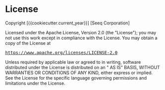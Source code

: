 # License

Copyright [{{cookiecutter.current_year}}] [Seeq Corporation]

Licensed under the Apache License, Version 2.0 (the "License"); you may not use this work except in compliance with the
License. You may obtain a copy of the License at

<pre>
<a href="https://www.apache.org/licenses/LICENSE-2.0" target="_blank">https://www.apache.org/licenses/LICENSE-2.0</a>
</pre>

Unless required by applicable law or agreed to in writing, software distributed under the License is distributed on an "
AS IS" BASIS, WITHOUT WARRANTIES OR CONDITIONS OF ANY KIND, either express or implied. See the License for the specific
language governing permissions and limitations under the License.